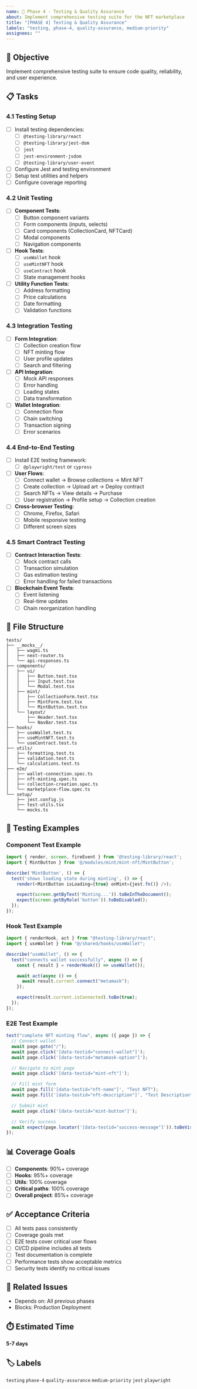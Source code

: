 ```yaml
---
name: 🧪 Phase 4 - Testing & Quality Assurance
about: Implement comprehensive testing suite for the NFT marketplace
title: "[PHASE 4] Testing & Quality Assurance"
labels: "testing, phase-4, quality-assurance, medium-priority"
assignees: ""
---
```


## 🎯 **Objective**

Implement comprehensive testing suite to ensure code quality, reliability, and user experience.

## 📋 **Tasks**

### **4.1 Testing Setup**

- [ ] Install testing dependencies:
  - [ ] `@testing-library/react`
  - [ ] `@testing-library/jest-dom`
  - [ ] `jest`
  - [ ] `jest-environment-jsdom`
  - [ ] `@testing-library/user-event`
- [ ] Configure Jest and testing environment
- [ ] Setup test utilities and helpers
- [ ] Configure coverage reporting

### **4.2 Unit Testing**

- [ ] **Component Tests**:
  - [ ] Button component variants
  - [ ] Form components (inputs, selects)
  - [ ] Card components (CollectionCard, NFTCard)
  - [ ] Modal components
  - [ ] Navigation components
- [ ] **Hook Tests**:
  - [ ] `useWallet` hook
  - [ ] `useMintNFT` hook
  - [ ] `useContract` hook
  - [ ] State management hooks
- [ ] **Utility Function Tests**:
  - [ ] Address formatting
  - [ ] Price calculations
  - [ ] Date formatting
  - [ ] Validation functions

### **4.3 Integration Testing**

- [ ] **Form Integration**:
  - [ ] Collection creation flow
  - [ ] NFT minting flow
  - [ ] User profile updates
  - [ ] Search and filtering
- [ ] **API Integration**:
  - [ ] Mock API responses
  - [ ] Error handling
  - [ ] Loading states
  - [ ] Data transformation
- [ ] **Wallet Integration**:
  - [ ] Connection flow
  - [ ] Chain switching
  - [ ] Transaction signing
  - [ ] Error scenarios

### **4.4 End-to-End Testing**

- [ ] Install E2E testing framework:
  - [ ] `@playwright/test` or `cypress`
- [ ] **User Flows**:
  - [ ] Connect wallet → Browse collections → Mint NFT
  - [ ] Create collection → Upload art → Deploy contract
  - [ ] Search NFTs → View details → Purchase
  - [ ] User registration → Profile setup → Collection creation
- [ ] **Cross-browser Testing**:
  - [ ] Chrome, Firefox, Safari
  - [ ] Mobile responsive testing
  - [ ] Different screen sizes

### **4.5 Smart Contract Testing**

- [ ] **Contract Interaction Tests**:
  - [ ] Mock contract calls
  - [ ] Transaction simulation
  - [ ] Gas estimation testing
  - [ ] Error handling for failed transactions
- [ ] **Blockchain Event Tests**:
  - [ ] Event listening
  - [ ] Real-time updates
  - [ ] Chain reorganization handling

## **📁 File Structure**

```
tests/
├── __mocks__/
│   ├── wagmi.ts
│   ├── next-router.ts
│   └── api-responses.ts
├── components/
│   ├── ui/
│   │   ├── Button.test.tsx
│   │   ├── Input.test.tsx
│   │   └── Modal.test.tsx
│   ├── mint/
│   │   ├── CollectionForm.test.tsx
│   │   ├── MintForm.test.tsx
│   │   └── MintButton.test.tsx
│   └── layout/
│       ├── Header.test.tsx
│       └── NavBar.test.tsx
├── hooks/
│   ├── useWallet.test.ts
│   ├── useMintNFT.test.ts
│   └── useContract.test.ts
├── utils/
│   ├── formatting.test.ts
│   ├── validation.test.ts
│   └── calculations.test.ts
├── e2e/
│   ├── wallet-connection.spec.ts
│   ├── nft-minting.spec.ts
│   ├── collection-creation.spec.ts
│   └── marketplace-flow.spec.ts
└── setup/
    ├── jest.config.js
    ├── test-utils.tsx
    └── mocks.ts
```

## **🔧 Testing Examples**

### **Component Test Example**

```typescript
import { render, screen, fireEvent } from '@testing-library/react';
import { MintButton } from '@/modules/mint/mint-nft/MintButton';

describe('MintButton', () => {
  test('shows loading state during minting', () => {
    render(<MintButton isLoading={true} onMint={jest.fn()} />);

    expect(screen.getByText('Minting...')).toBeInTheDocument();
    expect(screen.getByRole('button')).toBeDisabled();
  });
});
```

### **Hook Test Example**

```typescript
import { renderHook, act } from "@testing-library/react";
import { useWallet } from "@/shared/hooks/useWallet";

describe("useWallet", () => {
  test("connects wallet successfully", async () => {
    const { result } = renderHook(() => useWallet());

    await act(async () => {
      await result.current.connect("metamask");
    });

    expect(result.current.isConnected).toBe(true);
  });
});
```

### **E2E Test Example**

```typescript
test("complete NFT minting flow", async ({ page }) => {
  // Connect wallet
  await page.goto("/");
  await page.click('[data-testid="connect-wallet"]');
  await page.click('[data-testid="metamask-option"]');

  // Navigate to mint page
  await page.click('[data-testid="mint-nft"]');

  // Fill mint form
  await page.fill('[data-testid="nft-name"]', "Test NFT");
  await page.fill('[data-testid="nft-description"]', "Test Description");

  // Submit mint
  await page.click('[data-testid="mint-button"]');

  // Verify success
  await expect(page.locator('[data-testid="success-message"]')).toBeVisible();
});
```

## **📊 Coverage Goals**

- [ ] **Components**: 90%+ coverage
- [ ] **Hooks**: 95%+ coverage
- [ ] **Utils**: 100% coverage
- [ ] **Critical paths**: 100% coverage
- [ ] **Overall project**: 85%+ coverage

## **✅ Acceptance Criteria**

- [ ] All tests pass consistently
- [ ] Coverage goals met
- [ ] E2E tests cover critical user flows
- [ ] CI/CD pipeline includes all tests
- [ ] Test documentation is complete
- [ ] Performance tests show acceptable metrics
- [ ] Security tests identify no critical issues

## **🔗 Related Issues**

- Depends on: All previous phases
- Blocks: Production Deployment

## **⏱️ Estimated Time**

**5-7 days**

## **🏷️ Labels**

`testing` `phase-4` `quality-assurance` `medium-priority` `jest` `playwright`
